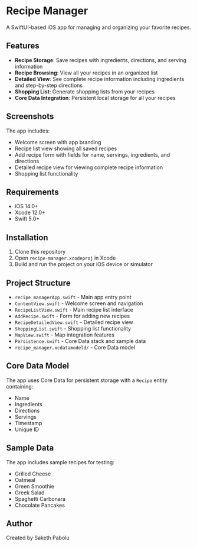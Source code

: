# Recipe Manager

A SwiftUI-based iOS app for managing and organizing your favorite recipes.

## Features

- **Recipe Storage**: Save recipes with ingredients, directions, and serving information
- **Recipe Browsing**: View all your recipes in an organized list
- **Detailed View**: See complete recipe information including ingredients and step-by-step directions
- **Shopping List**: Generate shopping lists from your recipes
- **Core Data Integration**: Persistent local storage for all your recipes

## Screenshots

The app includes:
- Welcome screen with app branding
- Recipe list view showing all saved recipes
- Add recipe form with fields for name, servings, ingredients, and directions
- Detailed recipe view for viewing complete recipe information
- Shopping list functionality

## Requirements

- iOS 14.0+
- Xcode 12.0+
- Swift 5.0+

## Installation

1. Clone this repository
2. Open `recipe-manager.xcodeproj` in Xcode
3. Build and run the project on your iOS device or simulator

## Project Structure

- `recipe_managerApp.swift` - Main app entry point
- `ContentView.swift` - Welcome screen and navigation
- `RecipeListView.swift` - Main recipe list interface
- `AddRecipe.swift` - Form for adding new recipes
- `RecipeDetailedView.swift` - Detailed recipe view
- `ShoppingList.swift` - Shopping list functionality
- `MapView.swift` - Map integration features
- `Persistence.swift` - Core Data stack and sample data
- `recipe_manager.xcdatamodeld/` - Core Data model

## Core Data Model

The app uses Core Data for persistent storage with a `Recipe` entity containing:
- Name
- Ingredients
- Directions
- Servings
- Timestamp
- Unique ID

## Sample Data

The app includes sample recipes for testing:
- Grilled Cheese
- Oatmeal
- Green Smoothie
- Greek Salad
- Spaghetti Carbonara
- Chocolate Pancakes

## Author

Created by Saketh Pabolu